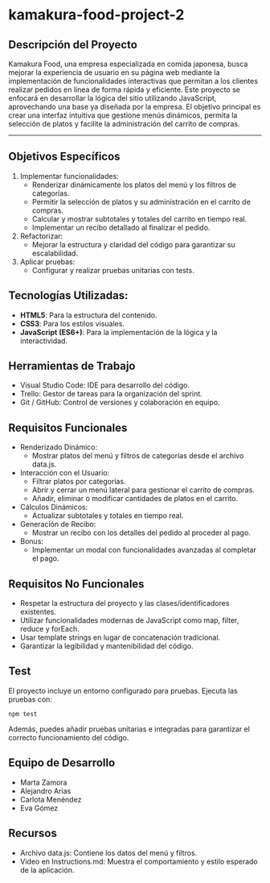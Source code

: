 # kamakura-food-project-2
## Descripción del Proyecto

Kamakura Food, una empresa especializada en comida japonesa, busca mejorar la experiencia de usuario en su página web mediante la implementación de funcionalidades interactivas que permitan a los clientes realizar pedidos en línea de forma rápida y eficiente. Este proyecto se enfocará en desarrollar la lógica del sitio utilizando JavaScript, aprovechando una base ya diseñada por la empresa.
El objetivo principal es crear una interfaz intuitiva que gestione menús dinámicos, permita la selección de platos y facilite la administración del carrito de compras.

---

## Objetivos Específicos
1.  Implementar funcionalidades:
    - Renderizar dinámicamente los platos del menú y los filtros de categorías.
    - Permitir la selección de platos y su administración en el carrito de compras.
    - Calcular y mostrar subtotales y totales del carrito en tiempo real.
    - Implementar un recibo detallado al finalizar el pedido.
2.  Refactorizar:
    - Mejorar la estructura y claridad del código para garantizar su escalabilidad.
3.  Aplicar pruebas:
    - Configurar y realizar pruebas unitarias con tests.
## Tecnologías Utilizadas:
- **HTML5**: Para la estructura del contenido.
- **CSS3**: Para los estilos visuales.
- **JavaScript (ES6+)**: Para la implementación de la lógica y la interactividad.

## Herramientas de Trabajo
- Visual Studio Code: IDE para desarrollo del código.
- Trello: Gestor de tareas para la organización del sprint.
- Git / GitHub: Control de versiones y colaboración en equipo.

## Requisitos Funcionales
- Renderizado Dinámico: 
    - Mostrar platos del menú y filtros de categorías desde el archivo data.js.
- Interacción con el Usuario: 
    - Filtrar platos por categorías.
    - Abrir y cerrar un menú lateral para gestionar el carrito de compras.
    - Añadir, eliminar o modificar cantidades de platos en el carrito.
- Cálculos Dinámicos: 
    - Actualizar subtotales y totales en tiempo real.
- Generación de Recibo: 
    -  Mostrar un recibo con los detalles del pedido al proceder al pago.
- Bonus: 
    -  Implementar un modal con funcionalidades avanzadas al completar el pago.

## Requisitos No Funcionales
- Respetar la estructura del proyecto y las clases/identificadores existentes.
- Utilizar funcionalidades modernas de JavaScript como map, filter, reduce y forEach.
- Usar template strings en lugar de concatenación tradicional.
- Garantizar la legibilidad y mantenibilidad del código.

## Test
El proyecto incluye un entorno configurado para pruebas. Ejecuta las pruebas con:
    
    npm test

Además, puedes añadir pruebas unitarias e integradas para garantizar el correcto funcionamiento del código.

## Equipo de Desarrollo
- Marta Zamora
- Alejandro Arias
- Carlota Menéndez
- Eva Gómez

## Recursos
- Archivo data.js: Contiene los datos del menú y filtros.
- Video en Instructions.md: Muestra el comportamiento y estilo esperado de la aplicación.


